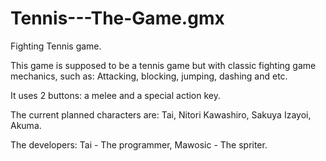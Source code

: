# Tennis---The-Game.gmx
Fighting Tennis game.

This game is supposed to be a tennis game but with classic
fighting game mechanics, such as: Attacking, blocking, jumping,
dashing and etc.

It uses 2 buttons: a melee and a special action key.

The current planned characters are:
Tai,
Nitori Kawashiro,
Sakuya Izayoi,
Akuma.

The developers:
Tai - The programmer,
Mawosic - The spriter.
